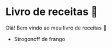 # Livro de receitas :beginner:

Olá! Bem vindo ao meu livro de receitas :wave:

- Strogonoff de frango
